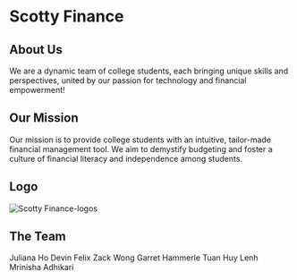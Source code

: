 # Scotty Finance # 

## About Us ##
We are a dynamic team of college students, each bringing unique skills and perspectives, united by our passion for technology and financial empowerment!

## Our Mission ##
Our mission is to provide college students with an intuitive, tailor-made financial management tool. We aim to demystify budgeting and foster a culture of financial literacy and independence among students.

## Logo ##
![Scotty Finance-logos](https://github.com/mrini01/Scotty_Finance/assets/91498111/5b7c3875-cb65-47f1-b972-dff3acbdd405)


## The Team ##
Juliana Ho
Devin Felix
Zack Wong
Garret Hammerle
Tuan Huy Lenh
Mrinisha Adhikari


